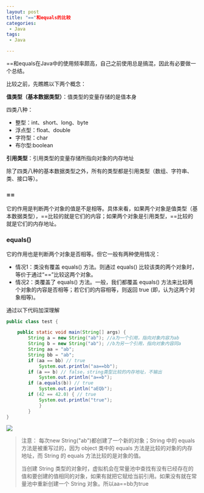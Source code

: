 ```yaml
---
layout: post
title: "=="和equals的比较
categories:
 - Java
tags:
 - Java

---
```


==和equals在Java中的使用频率颇高，自己之前使用总是搞混，因此有必要做一个总结。

比较之前，先瞧瞧以下两个概念：

**值类型（基本数据类型）**：值类型的变量存储的是值本身

四类八种：

- 整型：int、short、long、byte
- 浮点型：float、double
- 字符型：char
- 布尔型:boolean



**引用类型**：引用类型的变量存储所指向对象的内存地址

除了四类八种的基本数据类型之外，所有的类型都是引用类型（数组、字符串、类、接口等）。



### ==

它的作用是判断两个对象的值是不是相等。具体来看，如果两个对象是值类型（基本数据类型），==比较的就是它们的内容；如果两个对象是引用类型，==比较的就是它们的内存地址。



### equals() 

它的作用也是判断两个对象是否相等。但它一般有两种使用情况：

- 情况1：类没有覆盖 equals() 方法。则通过 equals() 比较该类的两个对象时，等价于通过“==”比较这两个对象。
- 情况2：类覆盖了 equals() 方法。一般，我们都覆盖 equals() 方法来比较两个对象的内容是否相等；若它们的内容相等，则返回 true (即，认为这两个对象相等)。

通过以下代码加深理解

```java
public class test {

	public static void main(String[] args) {
		String a = new String("ab"); //a为一个引用，指向对象内容为ab
		String b = new String("ab"); //b为另一个引用，指向对象内容同a
		String aa = "ab";
		String bb = "ab";
		if (aa == bb) // true 
			System.out.println("aa==bb"); 
		if (a == b) // false，string类型比较的内存地址，不输出
			System.out.println("a==b"); 
		if (a.equals(b)) // true 
			System.out.println("aEQb"); 
		if (42 == 42.0) { // true 
			System.out.println("true"); 
			}
		}
}

```

![](https://article-1300776923.cos.ap-chengdu.myqcloud.com/equals%26%3D.PNG)

> 注意： 每次new String("ab")都创建了一个新的对象；String 中的 equals 方法是被重写过的，因为 object 类中的 equals 方法是比较的对象的内存地址，而 String 的 equals 方法比较的是对象的值。
>
> 当创建 String 类型的对象时，虚拟机会在常量池中查找有没有已经存在的值和要创建的值相同的对象，如果有就把它赋给当前引用。如果没有就在常量池中重新创建一个 String 对象。所以aa==bb为true